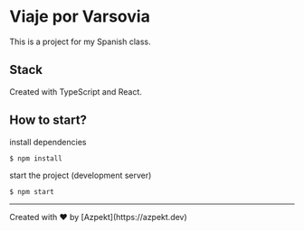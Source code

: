 # Viaje por Varsovia
This is a project for my Spanish class.


## Stack
Created with TypeScript and React.

## How to start?
install dependencies
```
$ npm install
```
start the project (development server)
```
$ npm start
```

<hr>
Created with ❤️ by [Azpekt](https://azpekt.dev)